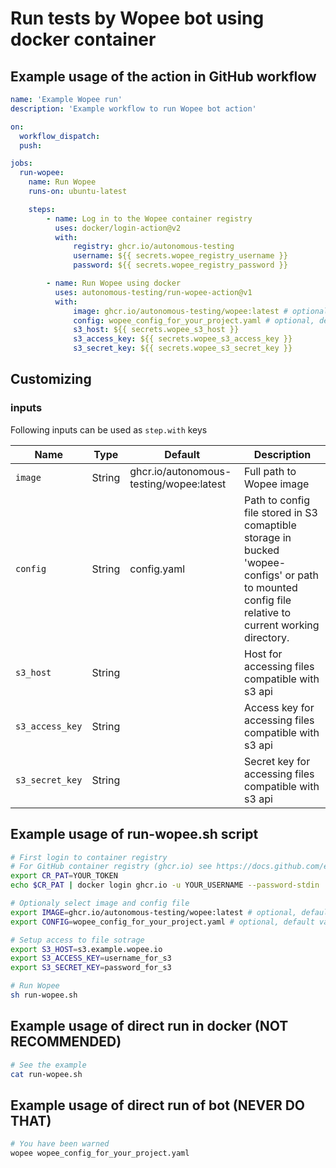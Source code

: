 # Run tests by Wopee bot using docker container

## Example usage of the action in GitHub workflow

```YAML
name: 'Example Wopee run'
description: 'Example workflow to run Wopee bot action'

on:
  workflow_dispatch:
  push:

jobs:
  run-wopee:
    name: Run Wopee
    runs-on: ubuntu-latest

    steps:
        - name: Log in to the Wopee container registry
          uses: docker/login-action@v2
          with:
              registry: ghcr.io/autonomous-testing
              username: ${{ secrets.wopee_registry_username }}
              password: ${{ secrets.wopee_registry_password }}

        - name: Run Wopee using docker
          uses: autonomous-testing/run-wopee-action@v1
          with:
              image: ghcr.io/autonomous-testing/wopee:latest # optional, default value: ghcr.io/autonomous-testing/wopee:latest
              config: wopee_config_for_your_project.yaml # optional, default value: config.yaml
              s3_host: ${{ secrets.wopee_s3_host }}
              s3_access_key: ${{ secrets.wopee_s3_access_key }}
              s3_secret_key: ${{ secrets.wopee_s3_secret_key }}

```
## Customizing

### inputs

Following inputs can be used as `step.with` keys

| Name             | Type    | Default                                  | Description                        |
|------------------|---------|------------------------------------------|------------------------------------|
| `image`          | String  | ghcr.io/autonomous-testing/wopee:latest  | Full path to Wopee image |
| `config`         | String  | config.yaml                              | Path to config file stored in S3 comaptible storage in bucked 'wopee-configs' or path to mounted config file relative to current working directory. |
| `s3_host`        | String  |                                          | Host for accessing files compatible with s3 api |
| `s3_access_key`  | String  |                                          | Access key for accessing files compatible with s3 api |
| `s3_secret_key`  | String  |                                          | Secret key for accessing files compatible with s3 api |

## Example usage of run-wopee.sh script

```Bash
# First login to container registry
# For GitHub container registry (ghcr.io) see https://docs.github.com/en/packages/working-with-a-github-packages-registry/working-with-the-container-registry#authenticating-to-the-container-registry
export CR_PAT=YOUR_TOKEN
echo $CR_PAT | docker login ghcr.io -u YOUR_USERNAME --password-stdin

# Optionaly select image and config file
export IMAGE=ghcr.io/autonomous-testing/wopee:latest # optional, default value: ghcr.io/autonomous-testing/wopee:latest
export CONFIG=wopee_config_for_your_project.yaml # optional, default value: config.yaml

# Setup access to file sotrage
export S3_HOST=s3.example.wopee.io
export S3_ACCESS_KEY=username_for_s3
export S3_SECRET_KEY=password_for_s3

# Run Wopee
sh run-wopee.sh

```

## Example usage of direct run in docker (NOT RECOMMENDED)

```Bash
# See the example
cat run-wopee.sh

```

## Example usage of direct run of bot (NEVER DO THAT)

```Bash
# You have been warned
wopee wopee_config_for_your_project.yaml

```